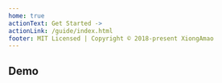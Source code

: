 ```yaml
---
home: true
actionText: Get Started ->
actionLink: /guide/index.html
footer: MIT Licensed | Copyright © 2018-present XiongAmao
---
```



## Demo

<ClientOnly>
  <HomepageDemo />
</ClientOnly>
